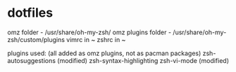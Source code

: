 # dotfiles

omz folder - /usr/share/oh-my-zsh/
omz plugins folder - /usr/share/oh-my-zsh/custom/plugins
vimrc in ~
zshrc in ~

plugins used: (all added as omz plugins, not as pacman packages)
zsh-autosuggestions (modified)
zsh-syntax-highlighting
zsh-vi-mode (modified)
